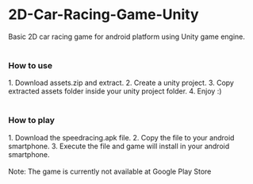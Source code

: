 # 2D-Car-Racing-Game-Unity
Basic 2D car racing game for android platform using Unity game engine.
<br>
<br>
<h3>How to use</h3>
1. Download assets.zip and extract.
2. Create a unity project.
3. Copy extracted assets folder inside your unity project folder.
4. Enjoy :)
<br>
<br>
<h3>How to play</h3>
1. Download the speedracing.apk file.
2. Copy the file to your android smartphone.
3. Execute the file and game will install in your android smartphone.
<br>
<br>
Note: The game is currently not available at Google Play Store
